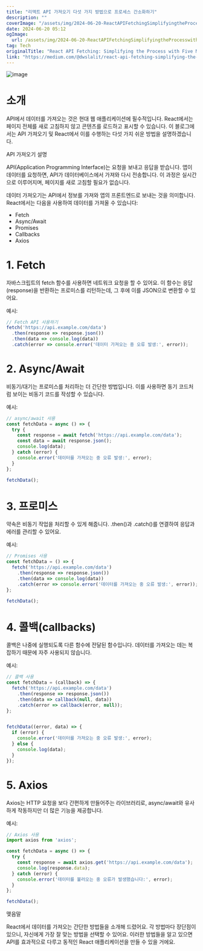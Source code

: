 ```yaml
---
title: "리액트 API 가져오기 다섯 가지 방법으로 프로세스 간소화하기"
description: ""
coverImage: "/assets/img/2024-06-20-ReactAPIFetchingSimplifyingtheProcesswithFiveMethods_0.png"
date: 2024-06-20 05:12
ogImage: 
  url: /assets/img/2024-06-20-ReactAPIFetchingSimplifyingtheProcesswithFiveMethods_0.png
tag: Tech
originalTitle: "React API Fetching: Simplifying the Process with Five Methods"
link: "https://medium.com/@dwslalit/react-api-fetching-simplifying-the-process-with-five-methodsintroduction-00d0b49ffc61"
---
```




![image](/assets/img/2024-06-20-ReactAPIFetchingSimplifyingtheProcesswithFiveMethods_0.png)

# 소개

API에서 데이터를 가져오는 것은 현대 웹 애플리케이션에 필수적입니다. React에서는 페이지 전체를 새로 고침하지 않고 콘텐츠를 로드하고 표시할 수 있습니다. 이 블로그에서는 API 가져오기 및 React에서 이를 수행하는 다섯 가지 쉬운 방법을 설명하겠습니다.

API 가져오기 설명


<div class="content-ad"></div>

API(Application Programming Interface)는 요청을 보내고 응답을 받습니다. 앱이 데이터를 요청하면, API가 데이터베이스에서 가져와 다시 전송합니다. 이 과정은 실시간으로 이루어지며, 페이지를 새로 고침할 필요가 없습니다.

데이터 가져오기는 API에서 정보를 가져와 앱의 프론트엔드로 보내는 것을 의미합니다. React에서는 다음을 사용하여 데이터를 가져올 수 있습니다:

- Fetch
- Async/Await
- Promises
- Callbacks
- Axios

# 1. Fetch

<div class="content-ad"></div>

자바스크립트의 fetch 함수를 사용하면 네트워크 요청을 할 수 있어요. 이 함수는 응답(response)을 반환하는 프로미스를 리턴하는데, 그 후에 이를 JSON으로 변환할 수 있어요.

예시:

```js
// Fetch API 사용하기
fetch('https://api.example.com/data')
  .then(response => response.json())
  .then(data => console.log(data))
  .catch(error => console.error('데이터 가져오는 중 오류 발생:', error));
```

# 2. Async/Await

<div class="content-ad"></div>

비동기/대기는 프로미스를 처리하는 더 간단한 방법입니다. 이를 사용하면 동기 코드처럼 보이는 비동기 코드를 작성할 수 있습니다.

예시:

```js
// async/await 사용
const fetchData = async () => {
  try {
    const response = await fetch('https://api.example.com/data');
    const data = await response.json();
    console.log(data);
  } catch (error) {
    console.error('데이터를 가져오는 중 오류 발생:', error);
  }
};

fetchData();
```

# 3. 프로미스

<div class="content-ad"></div>

약속은 비동기 작업을 처리할 수 있게 해줍니다. .then()과 .catch()를 연결하여 응답과 에러를 관리할 수 있어요.

예시:

```js
// Promises 사용
const fetchData = () => {
  fetch('https://api.example.com/data')
    .then(response => response.json())
    .then(data => console.log(data))
    .catch(error => console.error('데이터를 가져오는 중 오류 발생:', error));
};

fetchData();
```

# 4. 콜백(callbacks)

<div class="content-ad"></div>

콜백은 나중에 실행되도록 다른 함수에 전달된 함수입니다. 데이터를 가져오는 데는 복잡하기 때문에 자주 사용되지 않습니다.

예시:

```js
// 콜백 사용
const fetchData = (callback) => {
  fetch('https://api.example.com/data')
    .then(response => response.json())
    .then(data => callback(null, data))
    .catch(error => callback(error, null));
};


fetchData((error, data) => {
  if (error) {
    console.error('데이터를 가져오는 중 오류 발생:', error);
  } else {
    console.log(data);
  }
});
```

# 5. Axios

<div class="content-ad"></div>

Axios는 HTTP 요청을 보다 간편하게 만들어주는 라이브러리로, async/await와 유사하게 작동하지만 더 많은 기능을 제공합니다.

예시:

```js
// Axios 사용
import axios from 'axios';

const fetchData = async () => {
  try {
    const response = await axios.get('https://api.example.com/data');
    console.log(response.data);
  } catch (error) {
    console.error('데이터를 불러오는 중 오류가 발생했습니다:', error);
  }
};

fetchData();
```

맺음말

<div class="content-ad"></div>

React에서 데이터를 가져오는 간단한 방법들을 소개해 드렸어요. 각 방법마다 장단점이 있으니, 자신에게 가장 잘 맞는 방법을 선택할 수 있어요. 이러한 방법들을 알고 있으면 API를 효과적으로 다루고 동적인 React 애플리케이션을 만들 수 있을 거에요.
